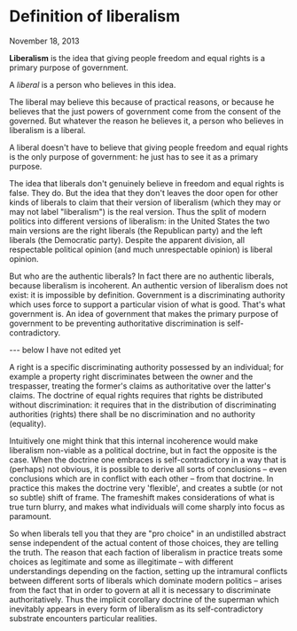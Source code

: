 # Definition of liberalism

November 18, 2013

**Liberalism** is the idea that giving people freedom and equal rights is a primary purpose of government.

A *liberal* is a person who believes in this idea.

The liberal may believe this because of practical reasons, or because he believes that the just powers of government come from the consent of the governed.  But whatever the reason he believes it, a person who believes in liberalism is a liberal.

A liberal doesn't have to believe that giving people freedom and equal rights is the only purpose of government: he just has to see it as a primary purpose.

The idea that liberals don't genuinely believe in freedom and equal rights is false. They do. But the idea that they don't leaves the door open for other kinds of liberals to claim that their version of liberalism (which they may or may not label "liberalism") is the real version. Thus the split of modern politics into different versions of liberalism: in the United States the two main versions are the right liberals (the Republican party) and the left liberals (the Democratic party). Despite the apparent division, all respectable political opinion (and much unrespectable opinion) is liberal opinion.

But who are the authentic liberals? In fact there are no authentic liberals, because liberalism is incoherent. An authentic version of liberalism does not exist: it is impossible by definition. Government is a discriminating authority which uses force to support a particular vision of what is good. That's what government is. An idea of government that makes the primary purpose of government to be preventing authoritative discrimination is self-contradictory.


--- below I have not edited yet

A right is a specific discriminating authority possessed by an individual; for example a property right discriminates between the owner and the trespasser, treating the former's claims as authoritative over the latter's claims.  The doctrine of equal rights requires that rights be distributed without discrimination: it requires that in the distribution of discriminating authorities (rights) there shall be no discrimination and no authority (equality).

Intuitively one might think that this internal incoherence would make liberalism non-viable as a political doctrine, but in fact the opposite is the case.  When the doctrine one embraces is self-contradictory in a way that is (perhaps) not obvious, it is possible to derive all sorts of conclusions – even conclusions which are in conflict with each other – from that doctrine.  In practice this makes the doctrine very 'flexible', and creates a subtle (or not so subtle) shift of frame.  The frameshift makes considerations of what is true turn blurry, and makes what individuals will come sharply into focus as paramount.

So when liberals tell you that they are "pro choice" in an undistilled abstract sense independent of the actual content of those choices, they are telling the truth.  The reason that each faction of liberalism in practice treats some choices as legitimate and some as illegitimate – with different understandings depending on the faction, setting up the intramural conflicts between different sorts of liberals which dominate modern politics – arises from the fact that in order to govern at all it is necessary to discriminate authoritatively.   Thus the implicit corollary doctrine of the superman which inevitably appears in every form of liberalism as its self-contradictory substrate encounters particular realities.
